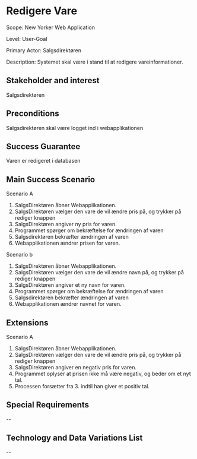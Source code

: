 # Redigere Vare

Scope: New Yorker Web Application

Level: User-Goal

Primary Actor: Salgsdirektøren

Description: Systemet skal være i stand til at redigere vareinformationer.

## Stakeholder and interest

Salgsdirektøren

## Preconditions

Salgsdirektøren skal være logget ind i webapplikationen

## Success Guarantee

Varen er redigeret i databasen

## Main Success Scenario

Scenario A
 1. SalgsDirektøren åbner Webapplikationen.
 2. SalgsDirektøren vælger den vare de vil ændre pris på, og trykker på rediger knappen
 3. SalgsDirektøren angiver ny pris for varen.
 4. Programmet spørger om bekræftelse for ændringen af varen
 5. Salgsdirektøren bekræfter ændringen af varen
 5. Webapplikationen ændrer prisen for varen.

Scenario b
 1. SalgsDirektøren åbner Webapplikationen.
 2. SalgsDirektøren vælger den vare de vil ændre navn på, og trykker på rediger knappen
 3. SalgsDirektøren angiver et ny navn for varen.
 4. Programmet spørger om bekræftelse for ændringen af varen
 5. Salgsdirektøren bekræfter ændringen af varen
 5. Webapplikationen ændrer navnet for varen.

## Extensions

Scenario A

 1. SalgsDirektøren åbner Webapplikationen.
 2. SalgsDirektøren vælger den vare de vil ændre pris på, og trykker på rediger knappen
 3. SalgsDirektøren angiver en negativ pris for varen.
 4. Programmet oplyser at prisen ikke må være negativ, og beder om et nyt tal.
 5. Processen forsætter fra 3. indtil han giver et positiv tal.

## Special Requirements
 --
## Technology and Data Variations List
 --
